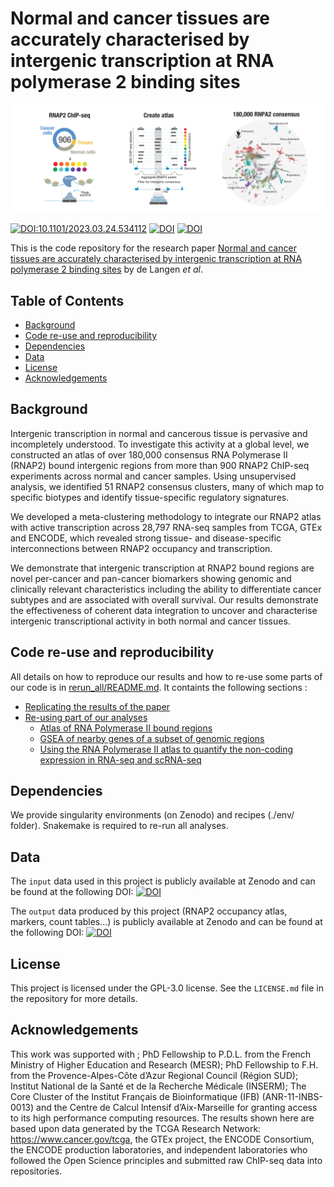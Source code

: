 # Normal and cancer tissues are accurately characterised by intergenic transcription at RNA polymerase 2 binding sites

![Header](./header.png)

[![DOI:10.1101/2023.03.24.534112](http://img.shields.io/badge/DOI-bioRxiv/2023.03.24.534112-B31B1B.svg)](https://doi.org/10.1101/2023.03.24.534112)
[![DOI](https://zenodo.org/badge/DOI/10.5281/zenodo.7740073.svg)](https://doi.org/10.5281/zenodo.7740073) 
[![DOI](https://zenodo.org/badge/DOI/10.5281/zenodo.7785393.svg)](https://doi.org/10.5281/zenodo.7785393)



This is the code repository for the research paper [Normal and cancer tissues are accurately characterised by intergenic transcription at RNA polymerase 2 binding sites](https://doi.org/10.1101/2023.03.24.534112) by de Langen _et al_. 

## Table of Contents

- [Background](#background)
- [Code re-use and reproducibility](#code-re-use-and-reproducibility)
- [Dependencies](#dependencies)
- [Data](#data)
- [License](#license)
- [Acknowledgements](#acknowledgements)

## Background

Intergenic transcription in normal and cancerous tissue is pervasive and incompletely understood. To investigate this activity at a global level, we constructed an atlas of over 180,000 consensus RNA Polymerase II (RNAP2) bound intergenic regions from more than 900 RNAP2 ChIP-seq experiments across normal and cancer samples. Using unsupervised analysis, we identified 51 RNAP2 consensus clusters, many of which map to specific biotypes and identify tissue-specific regulatory signatures. 

We developed a meta-clustering methodology to integrate our RNAP2 atlas with active transcription across 28,797 RNA-seq samples from TCGA, GTEx and ENCODE, which revealed strong tissue- and disease-specific interconnections between RNAP2 occupancy and transcription. 

We demonstrate that intergenic transcription at RNAP2 bound regions are novel per-cancer and pan-cancer biomarkers showing genomic and clinically relevant characteristics including the ability to differentiate cancer subtypes and are associated with overall survival. Our results demonstrate the effectiveness of coherent data integration to uncover and characterise intergenic transcriptional activity in both normal and cancer tissues. 

## Code re-use and reproducibility
All details on how to reproduce our results and how to re-use some parts of our code is in [rerun_all/README.md](rerun_all/README.md). It containts the following sections :

* [Replicating the results of the paper](rerun_all/README.md#replicating-the-results-of-the-paper)
* [Re-using part of our analyses](rerun_all/README.md#re-using-part-of-our-analyses)
  + [Atlas of RNA Polymerase II bound regions](rerun_all/README.md#atlas-of-rna-polymerase-ii-bound-regions)
  + [GSEA of nearby genes of a subset of genomic regions](rerun_all/README.md#gsea-of-nearby-genes-of-a-subset-of-genomic-regions)
  + [Using the RNA Polymerase II atlas to quantify the non-coding expression in RNA-seq and scRNA-seq](rerun_all/README.md#using-the-pol-ii-atlas-to-quantify-the-non-coding-expression-in-rna-seq-and-scrna-seq)

## Dependencies
We provide singularity environments (on Zenodo) and recipes (./env/ folder). Snakemake is required to re-run all analyses.


## Data
The `input` data used in this project is publicly available at Zenodo and can be found at the following DOI: 
[![DOI](https://zenodo.org/badge/DOI/10.5281/zenodo.7785393.svg)](https://doi.org/10.5281/zenodo.7785393)

The `output` data produced by this project (RNAP2 occupancy atlas, markers, count tables...) is publicly available at Zenodo and can be found at the following DOI:
[![DOI](https://zenodo.org/badge/DOI/10.5281/zenodo.7740073.svg)](https://doi.org/10.5281/zenodo.7740073)


## License

This project is licensed under the GPL-3.0 license. See the `LICENSE.md` file in the repository for more details.

## Acknowledgements

This work was supported with ; PhD Fellowship to P.D.L. from the French Ministry of Higher Education and Research (MESR); PhD Fellowship to F.H. from the Provence-Alpes-Côte d’Azur Regional Council (Région SUD); Institut National de la Santé et de la Recherche Médicale (INSERM); The Core Cluster of the Institut Français de Bioinformatique (IFB) (ANR-11-INBS-0013) and the Centre de Calcul Intensif d’Aix-Marseille for granting access to its high performance computing resources. The results shown here are based upon data generated by the TCGA Research Network: https://www.cancer.gov/tcga, the GTEx project, the ENCODE Consortium, the ENCODE production laboratories, and independent laboratories who followed the Open Science principles and submitted raw ChIP-seq data into repositories.
